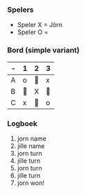 ### Spelers
- Speler X = Jörn
- Speler O = 
### Bord (simple variant)
| - | 1 | 2 | 3 |
|---|---|---|---|
| A |o|🔲|x|
| B |🔲|X|🔲|
| C |x|🔲|o|

### Logboek
1. jorn name
2. jille name
3. jorn turn
4. jille turn
5. jorn turn
6. jille turn
7. jorn won!




